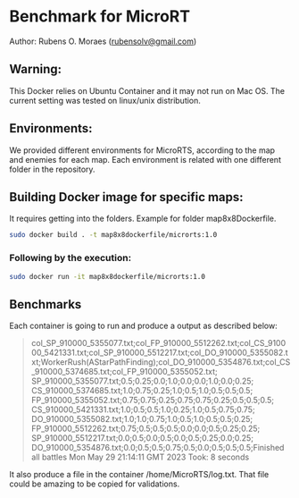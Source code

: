 # Benchmark for MicroRT 

Author: Rubens O. Moraes (rubensolv@gmail.com)
## Warning: 
This Docker relies on Ubuntu Container and it may not run on Mac OS. The current setting was tested on linux/unix distribution. 
## Environments:
We provided different environments for MicroRTS, according to the map and enemies for each map. Each environment is related with one different folder in the repository.

## Building Docker image for specific maps:
It requires getting into the folders. Example for folder map8x8Dockerfile. 
```bash
sudo docker build . -t map8x8dockerfile/microrts:1.0
```
### Following by the execution:
```bash
sudo docker run -it map8x8dockerfile/microrts:1.0
```
## Benchmarks
Each container is going to run and produce a output as described below:

> col_SP_910000_5355077.txt;col_FP_910000_5512262.txt;col_CS_910000_5421331.txt;col_SP_910000_5512217.txt;col_DO_910000_5355082.txt;WorkerRush(AStarPathFinding);col_DO_910000_5354876.txt;col_CS_910000_5374685.txt;col_FP_910000_5355052.txt;
SP_910000_5355077.txt;0.5;0.25;0.0;1.0;0.0;0.0;1.0;0.0;0.25;
CS_910000_5374685.txt;1.0;0.75;0.25;1.0;0.5;1.0;0.5;0.5;0.5;
FP_910000_5355052.txt;0.75;0.75;0.25;0.75;0.75;0.25;0.5;0.5;0.5;
CS_910000_5421331.txt;1.0;0.5;0.5;1.0;0.25;1.0;0.5;0.75;0.75;
DO_910000_5355082.txt;1.0;1.0;0.75;1.0;0.5;1.0;0.5;0.5;0.25;
FP_910000_5512262.txt;0.75;0.5;0.5;0.5;0.0;0.0;0.5;0.25;0.25;
SP_910000_5512217.txt;0.0;0.5;0.0;0.5;0.0;0.5;0.25;0.0;0.25;
DO_910000_5354876.txt;0.0;0.5;0.5;0.75;0.5;0.0;0.5;0.5;0.5;Finished all battles Mon May 29 21:14:11 GMT 2023
Took: 8 seconds

It also produce a file in the container /home/MicroRTS/log.txt. That file could be amazing to be copied for validations.
